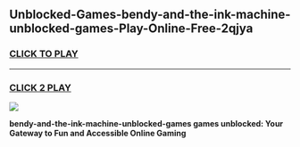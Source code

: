 
## Unblocked-Games-bendy-and-the-ink-machine-unblocked-games-Play-Online-Free-2qjya
<h3>
<a href="https://premium76.site?title=bendy-and-the-ink-machine-unblocked-games&ref=26A">CLICK TO PLAY</a></h3>
<hr>

<h3>
<a href="https://premium76.site?title=bendy-and-the-ink-machine-unblocked-games&ref=26A">CLICK 2 PLAY</a>
  
</h3>

<a href="https://premium76.site?title=bendy-and-the-ink-machine-unblocked-games&ref=26A"><img src="https://clearcache.store/games.png"></a>


**bendy-and-the-ink-machine-unblocked-games games unblocked: Your Gateway to Fun and Accessible Online Gaming**
